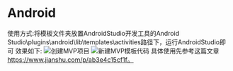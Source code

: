 # Android
使用方式:将模板文件夹放置AndroidStudio开发工具的Android Studio\plugins\android\lib\templates\activities路径下，运行AndroidStudio即可
效果如下:
![创建MVP项目](https://github.com/Rich709394/Android-Templates/blob/master/image/create.gif)
![新建MVP模板代码](https://github.com/Rich709394/Android-Templates/blob/master/image/model.gif)
具体使用先参考这篇文章 https://www.jianshu.com/p/ab3e4c15cf1f。

